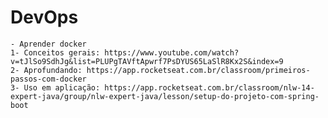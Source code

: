 # DevOps
    - Aprender docker
    1- Conceitos gerais: https://www.youtube.com/watch?v=tJlSo9SdhJg&list=PLUPgTAVftApwrf7PsDYUS65LaSlR8Kx2S&index=9
    2- Aprofundando: https://app.rocketseat.com.br/classroom/primeiros-passos-com-docker
    3- Uso em aplicação: https://app.rocketseat.com.br/classroom/nlw-14-expert-java/group/nlw-expert-java/lesson/setup-do-projeto-com-spring-boot